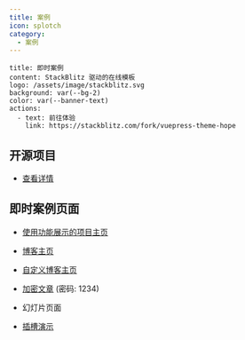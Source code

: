 ```yaml
---
title: 案例
icon: splotch
category:
  - 案例
---
```


```component VPBanner
title: 即时案例
content: StackBlitz 驱动的在线模板
logo: /assets/image/stackblitz.svg
background: var(--bg-2)
color: var(--banner-text)
actions:
  - text: 前往体验
    link: https://stackblitz.com/fork/vuepress-theme-hope
```

## 开源项目

- [查看详情](./projects.md)

## 即时案例页面

- [使用功能展示的项目主页](./project-home.md)

- [博客主页](./blog-home.md)

- [自定义博客主页](./custom-blog-home.md)

- [加密文章](./encrypt.md) (密码: 1234)

- <ProjectLink name="md-enhance" path="/zh/guide/revealjs/demo.html">幻灯片页面</ProjectLink>

- [插槽演示](./slot.md)
